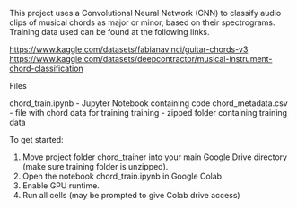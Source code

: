 ﻿This project uses a Convolutional Neural Network (CNN) to classify audio clips of musical chords as major or minor, based on their spectrograms. Training data used can be found at the following links.

 https://www.kaggle.com/datasets/fabianavinci/guitar-chords-v3
 https://www.kaggle.com/datasets/deepcontractor/musical-instrument-chord-classification

 Files

chord_train.ipynb - Jupyter Notebook containing code
chord_metadata.csv - file with chord data for training
training - zipped folder containing training data
 

To get started:
1. Move project folder chord_trainer into your main Google Drive directory (make sure training folder is unzipped). 
2. Open the notebook chord_train.ipynb in Google Colab.
3. Enable GPU runtime.
4. Run all cells (may be prompted to give Colab drive access)
